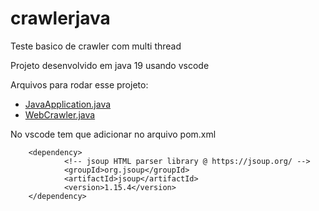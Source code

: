 # crawlerjava

Teste basico de crawler com multi thread

Projeto desenvolvido em java 19 usando vscode 

Arquivos para rodar esse projeto:

- [JavaApplication.java](https://github.com/juniosalome/crawlerjava/tree/main/java/src/main/java/crawler/java)
- [WebCrawler.java](https://github.com/juniosalome/crawlerjava/tree/main/java/src/main/java/crawler/java/mtWebCrawler)

No vscode tem que adicionar no arquivo pom.xml

		<dependency>
  				<!-- jsoup HTML parser library @ https://jsoup.org/ -->
  				<groupId>org.jsoup</groupId>
  				<artifactId>jsoup</artifactId>
  				<version>1.15.4</version>
		</dependency>
